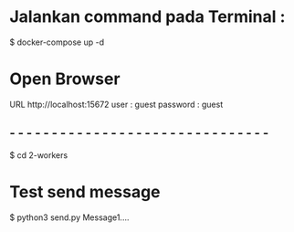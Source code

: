 # Jalankan command pada Terminal :
$ docker-compose up -d

# Open Browser
URL http://localhost:15672
user : guest
password : guest

## - - - - - - - - - - - - - - - - - - - - - - - - - - - - - - -
$ cd 2-workers

# Test send message
$ python3 send.py Message1....



